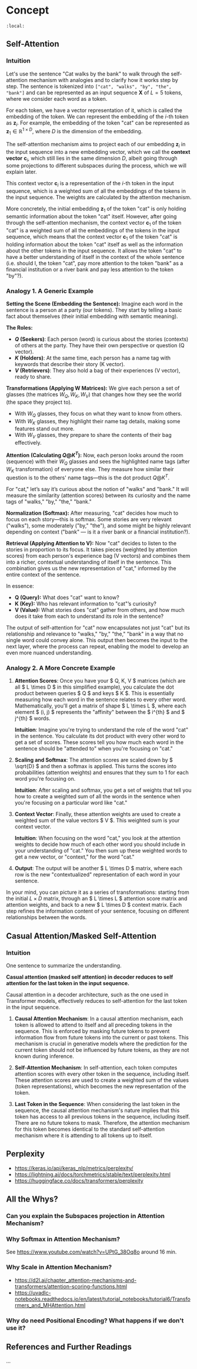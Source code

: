 # Concept

```{contents}
:local:
```

## Self-Attention

### Intuition

Let's use the sentence "Cat walks by the bank" to walk through the
self-attention mechanism with analogies and to clarify how it works step by
step. The sentence is tokenized into `["cat", "walks", "by", "the", "bank"]` and
can be represented as an input sequence $\mathbf{X}$ of $L=5$ tokens, where we
consider each word as a token.

For each token, we have a vector representation of it, which is called the
embedding of the token. We can represent the embedding of the $i$-th token as
$\mathbf{z}_i$. For example, the embedding of the token "cat" can be represented
as $\mathbf{z}_1 \in \mathbb{R}^{1 \times D}$, where $D$ is the dimension of the
embedding.

The self-attention mechanism aims to project each of our embedding
$\mathbf{z}_i$ in the input sequence into a new embedding vector, which we call
the **context vector** $\mathbf{c}_i$, which still lies in the same dimension
$D$, albeit going through some projections to different subspaces during the
process, which we will explain later.

This context vector $\mathbf{c}_i$ is a representation of the $i$-th token in
the input sequence, which is a weighted sum of all the embeddings of the tokens
in the input sequence. The weights are calculated by the attention mechanism.

More concretely, the initial embedding $\mathbf{z}_1$ of the token "cat" is only
holding semantic information about the token "cat" itself. However, after going
through the self-attention mechanism, the context vector $\mathbf{c}_1$ of the
token "cat" is a weighted sum of all the embeddings of the tokens in the input
sequence, which means that the context vector $\mathbf{c}_1$ of the token "cat"
is holding information about the token "cat" itself as well as the information
about the other tokens in the input sequence. It allows the token "cat" to have
a better understanding of itself in the context of the whole sentence (i.e.
should I, the token "cat", pay more attention to the token "bank" as a financial
institution or a river bank and pay less attention to the token "by"?).

### Analogy 1. A Generic Example

**Setting the Scene (Embedding the Sentence):** Imagine each word in the
sentence is a person at a party (our tokens). They start by telling a basic fact
about themselves (their initial embedding with semantic meaning).

**The Roles:**

-   **$Q$ (Seekers)**: Each person (word) is curious about the stories
    (contexts) of others at the party. They have their own perspective or
    question (Q vector).
-   **$K$ (Holders)**: At the same time, each person has a name tag with
    keywords that describe their story (K vector).
-   **$V$ (Retrievers)**: They also hold a bag of their experiences (V vector),
    ready to share.

**Transformations (Applying W Matrices):** We give each person a set of glasses
(the matrices $W_Q, W_K, W_V$) that changes how they see the world (the space
they project to).

-   With $W_Q$ glasses, they focus on what they want to know from others.
-   With $W_K$ glasses, they highlight their name tag details, making some
    features stand out more.
-   With $W_V$ glasses, they prepare to share the contents of their bag
    effectively.

**Attention (Calculating $Q @ K^T$):** Now, each person looks around the room
(sequence) with their $W_Q$ glasses and sees the highlighted name tags (after
$W_K$ transformation) of everyone else. They measure how similar their question
is to the others' name tags—this is the dot product $Q @ K^T$.

For "cat," let’s say it’s curious about the notion of "walks" and "bank." It
will measure the similarity (attention scores) between its curiosity and the
name tags of "walks," "by," "the," "bank."

**Normalization (Softmax):** After measuring, "cat" decides how much to focus on
each story—this is softmax. Some stories are very relevant ("walks"), some
moderately ("by," "the"), and some might be highly relevant depending on context
("bank" — is it a river bank or a financial institution?).

**Retrieval (Applying Attention to V):** Now "cat" decides to listen to the
stories in proportion to its focus. It takes pieces (weighted by attention
scores) from each person's experience bag (V vectors) and combines them into a
richer, contextual understanding of itself in the sentence. This combination
gives us the new representation of "cat," informed by the entire context of the
sentence.

In essence:

-   **Q (Query):** What does "cat" want to know?
-   **K (Key):** Who has relevant information to "cat"’s curiosity?
-   **V (Value):** What stories does "cat" gather from others, and how much does
    it take from each to understand its role in the sentence?

The output of self-attention for "cat" now encapsulates not just "cat" but its
relationship and relevance to "walks," "by," "the," "bank" in a way that no
single word could convey alone. This output then becomes the input to the next
layer, where the process can repeat, enabling the model to develop an even more
nuanced understanding.

### Analogy 2. A More Concrete Example

1. **Attention Scores**: Once you have your $ Q, K, V $ matrices (which are all
   $ L \times D $ in this simplified example), you calculate the dot product
   between queries $ Q $ and keys $ K
   $. This is essentially
   measuring how each word in the sentence relates to every other word.
   Mathematically, you'll get a matrix of shape $ L \times L $, where each
   element $ (i, j) $ represents the "affinity" between the $ i^{th} $ and
   $
   j^{th} $ words.

    **Intuition**: Imagine you're trying to understand the role of the word
    "cat" in the sentence. You calculate its dot product with every other word
    to get a set of scores. These scores tell you how much each word in the
    sentence should be "attended to" when you're focusing on "cat."

2. **Scaling and Softmax**: The attention scores are scaled down by $ \sqrt{D} $
   and then a softmax is applied. This turns the scores into probabilities
   (attention weights) and ensures that they sum to 1 for each word you're
   focusing on.

    **Intuition**: After scaling and softmax, you get a set of weights that tell
    you how to create a weighted sum of all the words in the sentence when
    you're focusing on a particular word like "cat."

3. **Context Vector**: Finally, these attention weights are used to create a
   weighted sum of the value vectors $ V $. This weighted sum is your context
   vector.

    **Intuition**: When focusing on the word "cat," you look at the attention
    weights to decide how much of each other word you should include in your
    understanding of "cat." You then sum up these weighted words to get a new
    vector, or "context," for the word "cat."

4. **Output**: The output will be another $ L \times D $ matrix, where each row
   is the new "contextualized" representation of each word in your sentence.

In your mind, you can picture it as a series of transformations: starting from
the initial $L \times D$ matrix, through an $ L \times L $ attention score
matrix and attention weights, and back to a new $ L \times D $ context matrix.
Each step refines the information content of your sentence, focusing on
different relationships between the words.

## Casual Attention/Masked Self-Attention

### Intuition

One sentence to summarize the understanding.

**Casual attention (masked self attention) in decoder reduces to self attention
for the last token in the input sequence.**

Causal attention in a decoder architecture, such as the one used in Transformer
models, effectively reduces to self-attention for the last token in the input
sequence.

1. **Causal Attention Mechanism**: In a causal attention mechanism, each token
   is allowed to attend to itself and all preceding tokens in the sequence. This
   is enforced by masking future tokens to prevent information flow from future
   tokens into the current or past tokens. This mechanism is crucial in
   generative models where the prediction for the current token should not be
   influenced by future tokens, as they are not known during inference.

2. **Self-Attention Mechanism**: In self-attention, each token computes
   attention scores with every other token in the sequence, including itself.
   These attention scores are used to create a weighted sum of the values (token
   representations), which becomes the new representation of the token.

3. **Last Token in the Sequence**: When considering the last token in the
   sequence, the causal attention mechanism's nature implies that this token has
   access to all previous tokens in the sequence, including itself. There are no
   future tokens to mask. Therefore, the attention mechanism for this token
   becomes identical to the standard self-attention mechanism where it is
   attending to all tokens up to itself.

## Perplexity

-   https://keras.io/api/keras_nlp/metrics/perplexity/
-   https://lightning.ai/docs/torchmetrics/stable/text/perplexity.html
-   https://huggingface.co/docs/transformers/perplexity

## All the Whys?

### Can you explain the Subspaces projection in Attention Mechanism?

### Why Softmax in Attention Mechanism?

See <https://www.youtube.com/watch?v=UPtG_38Oq8o> around 16 min.

### Why Scale in Attention Mechanism?

-   <https://d2l.ai/chapter_attention-mechanisms-and-transformers/attention-scoring-functions.html>
-   <https://uvadlc-notebooks.readthedocs.io/en/latest/tutorial_notebooks/tutorial6/Transformers_and_MHAttention.html>

### Why do need Positional Encoding? What happens if we don't use it?

## References and Further Readings

...
